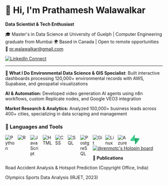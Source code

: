 # 👋 Hi, I'm Prathamesh Walawalkar

**Data Scientist & Tech Enthusiast**

🎓 Master's in Data Science at University of Guelph | Computer Engineering graduate from Mumbai
🌍 Based in Canada | Open to remote opportunities
📧 pr.walawalkar@gmail.com

<a href="https://www.linkedin.com/in/prathameshwalawalkar/" target="_blank">
  <img alt="LinkedIn Connect" title="Connect with me on LinkedIn" src="https://custom-icon-badges.demolab.com/badge/LinkedIn-CONNECT-%230A66C2?logo=linkedin&logoColor=white&style=for-the-badge&labelColor=0A66C2"/>
</a>


---


**🚀 What I Do**
**Environmental Data Science & GIS Specialist**: Built interactive dashboards processing 120,000+ environmental records with AWS, Supabase, and geospatial visualizations

**AI & Automation:** Developed video generation AI agents using n8n workflows, custom Replicate nodes, and Google VEO3 integration

**Market Research & Analytics:** Analyzed 100,000+ business leads across 400+ cities, specializing in data scraping and management

### 🧰 Languages and Tools

<img align="left" alt="Python" width="30px" style="padding-right:10px;" src="https://cdn.jsdelivr.net/gh/devicons/devicon/icons/python/python-plain.svg"/>
<img align="left" alt="R" width="30px" style="padding-right:10px;" src="https://cdn.jsdelivr.net/gh/devicons/devicon/icons/r/r-original.svg"/>
<img align="left" alt="JavaScript" width="30px" style="padding-right:10px;" src="https://cdn.jsdelivr.net/gh/devicons/devicon/icons/javascript/javascript-plain.svg"/>
<img align="left" alt="HTML" width="30px" style="padding-right:10px;" src="https://cdn.jsdelivr.net/gh/devicons/devicon/icons/html5/html5-plain.svg"/>
<img align="left" alt="CSS" width="30px" style="padding-right:10px;" src="https://cdn.jsdelivr.net/gh/devicons/devicon/icons/css3/css3-plain.svg"/>
<img align="left" alt="SQL" width="30px" style="padding-right:10px;" src="https://cdn.jsdelivr.net/gh/devicons/devicon/icons/mysql/mysql-original.svg"/>
<img align="left" alt="PostgreSQL" width="30px" style="padding-right:10px;" src="https://cdn.jsdelivr.net/gh/devicons/devicon/icons/postgresql/postgresql-original.svg"/>
<img align="left" alt="Git" width="30px" style="padding-right:10px;" src="https://cdn.jsdelivr.net/gh/devicons/devicon/icons/git/git-original.svg"/>
<img align="left" alt="Linux" width="30px" style="padding-right:10px;" src="https://cdn.jsdelivr.net/gh/devicons/devicon/icons/linux/linux-original.svg"/>
<img align="left" alt="Azure" width="30px" style="padding-right:10px;" src="https://cdn.jsdelivr.net/gh/devicons/devicon/icons/azure/azure-original.svg"/>
<img align="left" alt="Supabase" width="30px" style="padding-right:10px;" src="https://raw.githubusercontent.com/devicons/devicon/master/icons/supabase/supabase-original.svg"/>

<br />

[![@renmotc's Holopin board](https://holopin.me/renmotc)](https://holopin.me/@renmotc)

**📝 Publications**

Road Accident Analysis & Hotspot Prediction (Copyright Office, India)

Olympics Sports Data Analysis (IRJET, 2023)

<!--
**RenmoTC/RenmoTC** is a ✨ _special_ ✨ repository because its `README.md` (this file) appears on your GitHub profile.

Here are some ideas to get you started:

- 🔭 I’m currently working on ...
- 🌱 I’m currently learning ...
- 👯 I’m looking to collaborate on ...
- 🤔 I’m looking for help with ...
- 💬 Ask me about ...
- 📫 How to reach me: ...
- 😄 Pronouns: ...
- ⚡ Fun fact: ...
-->
